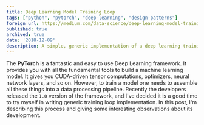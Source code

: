 ```yaml
---
title: Deep Learning Model Training Loop
tags: ["python", "pytorch", "deep-learning", "design-patterns"]
foreign_url: https://medium.com/data-science/deep-learning-model-training-loop-e41055a24b73
published: true
archived: true
date: '2018-12-09'
description: A simple, generic implementation of a deep learning training loop in plain PyTorch
---
```


<!--preamble-->

The **PyTorch** is a fantastic and easy to use Deep Learning framework. It provides you
with all the fundamental tools to build a machine learning model. It gives you CUDA-driven
tensor computations, optimizers, neural network layers, and so on. However, to train a model
one needs to assemble all these things into a data processing pipeline. Recently the developers
released the `1.0` version of the framework, and I've decided it is a good time to try myself
in writing generic training loop implementation. In this post, I'm describing this process
and giving some interesting observations about its development.

<!--more-->
